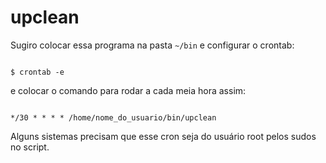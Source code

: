 # upclean 

Sugiro colocar essa programa na pasta ```~/bin``` e configurar o crontab:

```shell 

$ crontab -e

```

e colocar o comando para rodar a cada meia hora assim:

```shell

*/30 * * * * /home/nome_do_usuario/bin/upclean

```

Alguns sistemas precisam que esse cron seja do usuário root pelos sudos no script.
